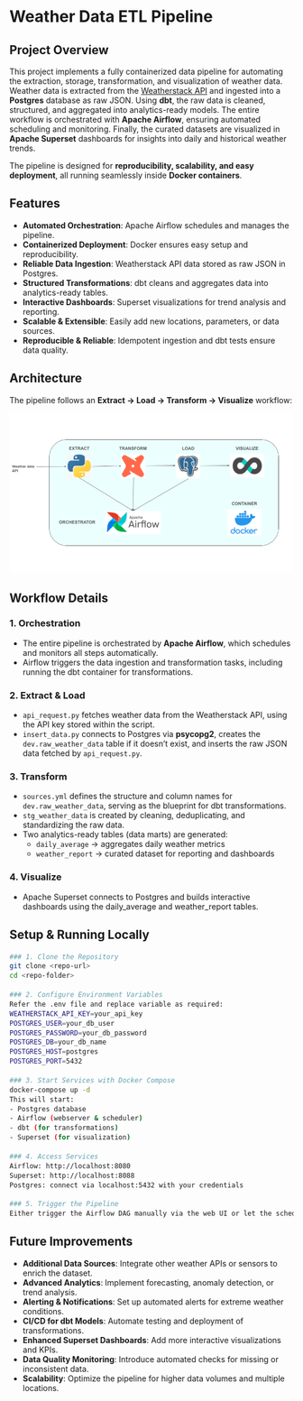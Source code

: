 # Weather Data ETL Pipeline

## Project Overview
This project implements a fully containerized data pipeline for automating the extraction, storage, transformation, and visualization of weather data.  
Weather data is extracted from the [Weatherstack API](https://weatherstack.com/) and ingested into a **Postgres** database as raw JSON. Using **dbt**, the raw data is cleaned, structured, and aggregated into analytics-ready models. The entire workflow is orchestrated with **Apache Airflow**, ensuring automated scheduling and monitoring. Finally, the curated datasets are visualized in **Apache Superset** dashboards for insights into daily and historical weather trends.  

The pipeline is designed for **reproducibility, scalability, and easy deployment**, all running seamlessly inside **Docker containers**.

## Features

- **Automated Orchestration**: Apache Airflow schedules and manages the pipeline.  
- **Containerized Deployment**: Docker ensures easy setup and reproducibility.  
- **Reliable Data Ingestion**: Weatherstack API data stored as raw JSON in Postgres.  
- **Structured Transformations**: dbt cleans and aggregates data into analytics-ready tables.  
- **Interactive Dashboards**: Superset visualizations for trend analysis and reporting.  
- **Scalable & Extensible**: Easily add new locations, parameters, or data sources.  
- **Reproducible & Reliable**: Idempotent ingestion and dbt tests ensure data quality.

## Architecture

The pipeline follows an **Extract → Load → Transform → Visualize** workflow:

![Architecture Diagram](./images/Weather_data_ETL_flow.png)


## Workflow Details

### 1. Orchestration
- The entire pipeline is orchestrated by **Apache Airflow**, which schedules and monitors all steps automatically.  
- Airflow triggers the data ingestion and transformation tasks, including running the dbt container for transformations.

### 2. Extract & Load
- `api_request.py` fetches weather data from the Weatherstack API, using the API key stored within the script.  
- `insert_data.py` connects to Postgres via **psycopg2**, creates the `dev.raw_weather_data` table if it doesn’t exist, and inserts the raw JSON data fetched by `api_request.py`.

### 3. Transform
- `sources.yml` defines the structure and column names for `dev.raw_weather_data`, serving as the blueprint for dbt transformations.  
- `stg_weather_data` is created by cleaning, deduplicating, and standardizing the raw data.  
- Two analytics-ready tables (data marts) are generated:  
  - `daily_average` → aggregates daily weather metrics  
  - `weather_report` → curated dataset for reporting and dashboards

### 4. Visualize
- Apache Superset connects to Postgres and builds interactive dashboards using the daily_average and weather_report tables.

## Setup & Running Locally

```bash
### 1. Clone the Repository
git clone <repo-url>
cd <repo-folder>

### 2. Configure Environment Variables
Refer the .env file and replace variable as required:
WEATHERSTACK_API_KEY=your_api_key
POSTGRES_USER=your_db_user
POSTGRES_PASSWORD=your_db_password
POSTGRES_DB=your_db_name
POSTGRES_HOST=postgres
POSTGRES_PORT=5432

### 3. Start Services with Docker Compose
docker-compose up -d
This will start:
- Postgres database
- Airflow (webserver & scheduler)
- dbt (for transformations)
- Superset (for visualization)

### 4. Access Services
Airflow: http://localhost:8080
Superset: http://localhost:8088
Postgres: connect via localhost:5432 with your credentials

### 5. Trigger the Pipeline
Either trigger the Airflow DAG manually via the web UI or let the scheduled DAG run automatically.
```

## Future Improvements

- **Additional Data Sources**: Integrate other weather APIs or sensors to enrich the dataset.  
- **Advanced Analytics**: Implement forecasting, anomaly detection, or trend analysis.  
- **Alerting & Notifications**: Set up automated alerts for extreme weather conditions.  
- **CI/CD for dbt Models**: Automate testing and deployment of transformations.  
- **Enhanced Superset Dashboards**: Add more interactive visualizations and KPIs.  
- **Data Quality Monitoring**: Introduce automated checks for missing or inconsistent data.  
- **Scalability**: Optimize the pipeline for higher data volumes and multiple locations.

